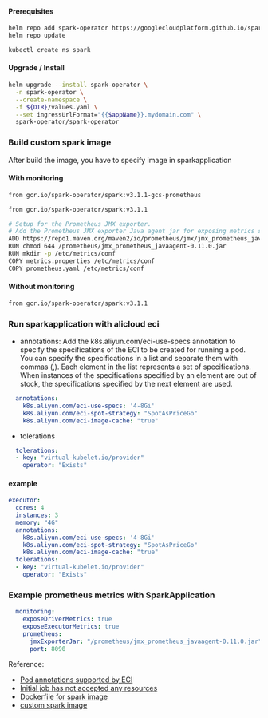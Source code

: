 #### Prerequisites
```bash
helm repo add spark-operator https://googlecloudplatform.github.io/spark-on-k8s-operator
helm repo update

kubectl create ns spark
``` 

#### Upgrade / Install
```bash 
helm upgrade --install spark-operator \
  -n spark-operator \
  --create-namespace \
  -f ${DIR}/values.yaml \
  --set ingressUrlFormat="{{$appName}}.mydomain.com" \
  spark-operator/spark-operator
```

### Build custom spark image
After build the image, you have to specify image in sparkapplication
#### With monitoring
```bash
from gcr.io/spark-operator/spark:v3.1.1-gcs-prometheus
```
```bash
from gcr.io/spark-operator/spark:v3.1.1

# Setup for the Prometheus JMX exporter.
# Add the Prometheus JMX exporter Java agent jar for exposing metrics sent to the JmxSink to Prometheus.
ADD https://repo1.maven.org/maven2/io/prometheus/jmx/jmx_prometheus_javaagent/0.11.0/jmx_prometheus_javaagent-0.11.0.jar /prometheus/
RUN chmod 644 /prometheus/jmx_prometheus_javaagent-0.11.0.jar
RUN mkdir -p /etc/metrics/conf
COPY metrics.properties /etc/metrics/conf
COPY prometheus.yaml /etc/metrics/conf
```
#### Without monitoring
```bash
from gcr.io/spark-operator/spark:v3.1.1
```

### Run sparkapplication with alicloud eci
* annotations: Add the k8s.aliyun.com/eci-use-specs annotation to specify the specifications of the ECI to be created for running a pod. You can specify the specifications in a list and separate them with commas (,). Each element in the list represents a set of specifications. When instances of the specifications specified by an element are out of stock, the specifications specified by the next element are used.
```yaml
  annotations:
    k8s.aliyun.com/eci-use-specs: '4-8Gi'
    k8s.aliyun.com/eci-spot-strategy: "SpotAsPriceGo"
    k8s.aliyun.com/eci-image-cache: "true"
```
* tolerations
```yaml
  tolerations:
  - key: "virtual-kubelet.io/provider"
    operator: "Exists"
```
#### example
```yaml
executor:
  cores: 4
  instances: 3
  memory: "4G"
  annotations:      
    k8s.aliyun.com/eci-use-specs: '4-8Gi'
    k8s.aliyun.com/eci-spot-strategy: "SpotAsPriceGo"
    k8s.aliyun.com/eci-image-cache: "true"
  tolerations:
  - key: "virtual-kubelet.io/provider"
    operator: "Exists"
```

### Example prometheus metrics with SparkApplication
```yaml
  monitoring:
    exposeDriverMetrics: true
    exposeExecutorMetrics: true
    prometheus:
      jmxExporterJar: "/prometheus/jmx_prometheus_javaagent-0.11.0.jar"
      port: 8090
```

Reference:
* [Pod annotations supported by ECI](https://www.alibabacloud.com/help/doc-detail/144561.htm)
* [Initial job has not accepted any resources](https://github.com/GoogleCloudPlatform/spark-on-k8s-operator/issues/895)
* [Dockerfile for spark image](https://github.com/GoogleCloudPlatform/spark-on-k8s-operator/blob/master/Dockerfile)
* [custom spark image](https://github.com/GoogleCloudPlatform/spark-on-k8s-operator/tree/master/spark-docker)
